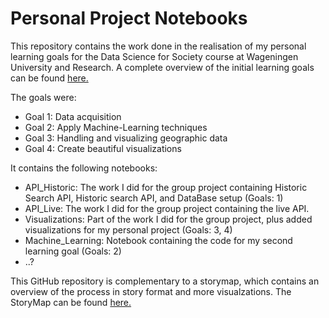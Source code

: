 # Personal Project Notebooks

This repository contains the work done in the realisation of my personal learning goals for the Data Science for Society course at Wageningen University and Research.
A complete overview of the initial learning goals can be found [here.](https://www.notion.so/Personal-Leaning-Plan-8bbef961fe5c45d1a7b7994a76c23226)

The goals were:
* Goal 1: Data acquisition
* Goal 2: Apply Machine-Learning techniques
* Goal 3: Handling and visualizing geographic data
* Goal 4: Create beautiful visualizations

It contains the following notebooks:
* API_Historic: The work I did for the group project containing Historic Search API, Historic search API, and DataBase setup (Goals: 1)
* API_Live: The work I did for the group project containing the live API. 
* Visualizations: Part of the work I did for the group project, plus added visualizations for my personal project (Goals: 3, 4)
* Machine_Learning: Notebook containing the code for my second learning goal (Goals: 2) 
* ..?


This GitHub repository is complementary to a storymap, which contains an overview of the process in story format and more visualzations. The StoryMap can be found  [here.](https://storymaps.arcgis.com/stories/46d537404e6b4ef48dc9b259e155814c)
